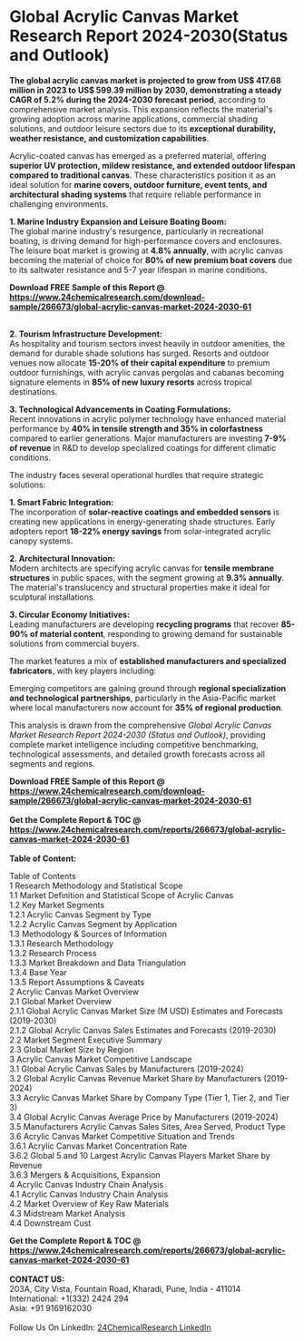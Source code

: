 <h1>Global Acrylic Canvas Market Research Report 2024-2030(Status and Outlook)</h1><p><strong>The global acrylic canvas market is projected to grow from US$ 417.68 million in 2023 to US$ 599.39 million by 2030, demonstrating a steady CAGR of 5.2% during the 2024-2030 forecast period</strong>, according to comprehensive market analysis. This expansion reflects the material's growing adoption across marine applications, commercial shading solutions, and outdoor leisure sectors due to its <strong>exceptional durability, weather resistance, and customization capabilities</strong>.</p><p>Acrylic-coated canvas has emerged as a preferred material, offering <strong>superior UV protection, mildew resistance, and extended outdoor lifespan compared to traditional canvas</strong>. These characteristics position it as an ideal solution for <strong>marine covers, outdoor furniture, event tents, and architectural shading systems</strong> that require reliable performance in challenging environments.</p><p><strong>1. Marine Industry Expansion and Leisure Boating Boom:</strong><br>
The global marine industry's resurgence, particularly in recreational boating, is driving demand for high-performance covers and enclosures. The leisure boat market is growing at <strong>4.8% annually</strong>, with acrylic canvas becoming the material of choice for <strong>80% of new premium boat covers</strong> due to its saltwater resistance and 5-7 year lifespan in marine conditions.</p><div><b>Download FREE Sample of this Report @ 
            <a href="https://www.24chemicalresearch.com/download-sample/266673/global-acrylic-canvas-market-2024-2030-61">
            https://www.24chemicalresearch.com/download-sample/266673/global-acrylic-canvas-market-2024-2030-61</a></b></div><br><p><strong>2. Tourism Infrastructure Development:</strong><br>
As hospitality and tourism sectors invest heavily in outdoor amenities, the demand for durable shade solutions has surged. Resorts and outdoor venues now allocate <strong>15-20% of their capital expenditure</strong> to premium outdoor furnishings, with acrylic canvas pergolas and cabanas becoming signature elements in <strong>85% of new luxury resorts</strong> across tropical destinations.</p><p><strong>3. Technological Advancements in Coating Formulations:</strong><br>
Recent innovations in acrylic polymer technology have enhanced material performance by <strong>40% in tensile strength and 35% in colorfastness</strong> compared to earlier generations. Major manufacturers are investing <strong>7-9% of revenue</strong> in R&amp;D to develop specialized coatings for different climatic conditions.</p><p>The industry faces several operational hurdles that require strategic solutions:</p><p><strong>1. Smart Fabric Integration:</strong><br>
The incorporation of <strong>solar-reactive coatings and embedded sensors</strong> is creating new applications in energy-generating shade structures. Early adopters report <strong>18-22% energy savings</strong> from solar-integrated acrylic canopy systems.</p><p><strong>2. Architectural Innovation:</strong><br>
Modern architects are specifying acrylic canvas for <strong>tensile membrane structures</strong> in public spaces, with the segment growing at <strong>9.3% annually</strong>. The material's translucency and structural properties make it ideal for sculptural installations.</p><p><strong>3. Circular Economy Initiatives:</strong><br>
Leading manufacturers are developing <strong>recycling programs</strong> that recover <strong>85-90% of material content</strong>, responding to growing demand for sustainable solutions from commercial buyers.</p><p>The market features a mix of <strong>established manufacturers and specialized fabricators</strong>, with key players including:</p><p>Emerging competitors are gaining ground through <strong>regional specialization and technological partnerships</strong>, particularly in the Asia-Pacific market where local manufacturers now account for <strong>35% of regional production</strong>.</p><p>This analysis is drawn from the comprehensive <em>Global Acrylic Canvas Market Research Report 2024-2030 (Status and Outlook)</em>, providing complete market intelligence including competitive benchmarking, technological assessments, and detailed growth forecasts across all segments and regions.</p><div><b>Download FREE Sample of this Report @ 
            <a href="https://www.24chemicalresearch.com/download-sample/266673/global-acrylic-canvas-market-2024-2030-61">
            https://www.24chemicalresearch.com/download-sample/266673/global-acrylic-canvas-market-2024-2030-61</a></b></div><br><div><b>Get the Complete Report & TOC @ 
            <a href="https://www.24chemicalresearch.com/reports/266673/global-acrylic-canvas-market-2024-2030-61">
            https://www.24chemicalresearch.com/reports/266673/global-acrylic-canvas-market-2024-2030-61</a></b></div><br>
            <b>Table of Content:</b><p>Table of Contents<br />
1 Research Methodology and Statistical Scope<br />
1.1 Market Definition and Statistical Scope of Acrylic Canvas<br />
1.2 Key Market Segments<br />
1.2.1 Acrylic Canvas Segment by Type<br />
1.2.2 Acrylic Canvas Segment by Application<br />
1.3 Methodology & Sources of Information<br />
1.3.1 Research Methodology<br />
1.3.2 Research Process<br />
1.3.3 Market Breakdown and Data Triangulation<br />
1.3.4 Base Year<br />
1.3.5 Report Assumptions & Caveats<br />
2 Acrylic Canvas Market Overview<br />
2.1 Global Market Overview<br />
2.1.1 Global Acrylic Canvas Market Size (M USD) Estimates and Forecasts (2019-2030)<br />
2.1.2 Global Acrylic Canvas Sales Estimates and Forecasts (2019-2030)<br />
2.2 Market Segment Executive Summary<br />
2.3 Global Market Size by Region<br />
3 Acrylic Canvas Market Competitive Landscape<br />
3.1 Global Acrylic Canvas Sales by Manufacturers (2019-2024)<br />
3.2 Global Acrylic Canvas Revenue Market Share by Manufacturers (2019-2024)<br />
3.3 Acrylic Canvas Market Share by Company Type (Tier 1, Tier 2, and Tier 3)<br />
3.4 Global Acrylic Canvas Average Price by Manufacturers (2019-2024)<br />
3.5 Manufacturers Acrylic Canvas Sales Sites, Area Served, Product Type<br />
3.6 Acrylic Canvas Market Competitive Situation and Trends<br />
3.6.1 Acrylic Canvas Market Concentration Rate<br />
3.6.2 Global 5 and 10 Largest Acrylic Canvas Players Market Share by Revenue<br />
3.6.3 Mergers & Acquisitions, Expansion<br />
4 Acrylic Canvas Industry Chain Analysis<br />
4.1 Acrylic Canvas Industry Chain Analysis<br />
4.2 Market Overview of Key Raw Materials<br />
4.3 Midstream Market Analysis<br />
4.4 Downstream Cust</p><div><b>Get the Complete Report & TOC @ 
            <a href="https://www.24chemicalresearch.com/reports/266673/global-acrylic-canvas-market-2024-2030-61">
            https://www.24chemicalresearch.com/reports/266673/global-acrylic-canvas-market-2024-2030-61</a></b></div><br><b>CONTACT US:</b><br>
            203A, City Vista, Fountain Road, Kharadi, Pune, India - 411014<br>
            International: +1(332) 2424 294<br>
            Asia: +91 9169162030 <br><br>
            Follow Us On LinkedIn: <a href="https://www.linkedin.com/company/24chemicalresearch/">24ChemicalResearch LinkedIn</a>